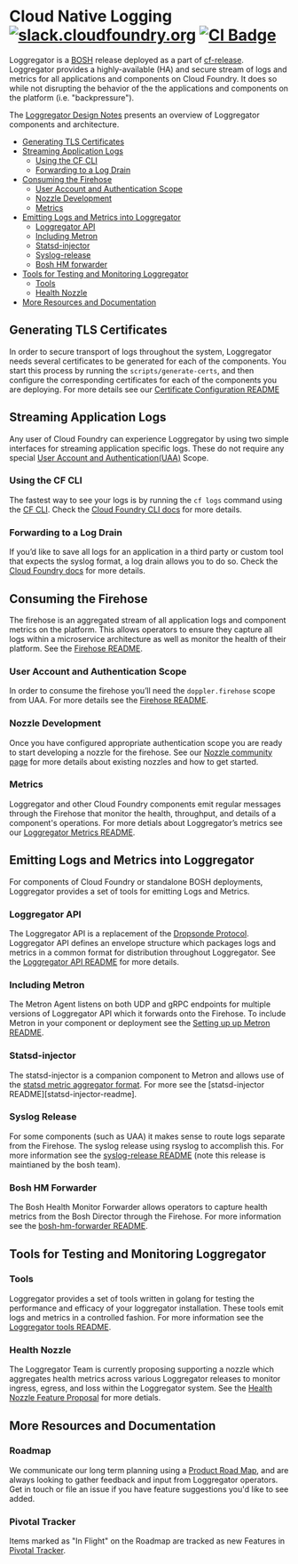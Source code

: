 # Cloud Native Logging [![slack.cloudfoundry.org][slack-badge]][loggregator-slack] [![CI Badge][ci-badge]][ci-pipeline]

Loggregator is a [BOSH][bosh] release deployed as a part of
[cf-release][cf-release]. Loggregator provides
a highly-available (HA) and secure stream of logs and metrics for all
applications and components on Cloud Foundry. It does so while not disrupting
the behavior of the the applications and components on the platform (i.e.
"backpressure").

The [Loggregator Design Notes](docs/loggregator-design.md) presents an
overview of Loggregator components and architecture.

* [Generating TLS Certificates](#generating-tls-certificates)
* [Streaming Application Logs](#streaming-application-logs)
  * [Using the CF CLI](#using-the-cf-cli)
  * [Forwarding to a Log Drain](#forwarding-to-a-log-drain)
* [Consuming the Firehose](#consuming-the-firehose)
  * [User Account and Authentication Scope](#user-account-and-authentication-scope)
  * [Nozzle Development](#nozzle-development)
  * [Metrics](#metrics)
* [Emitting Logs and Metrics into Loggregator](#emitting-logs-and-metrics-into-loggregator)
  * [Loggregator API](#loggregator-api)
  * [Including Metron](#including-metron)
  * [Statsd-injector](#statsd-injector)
  * [Syslog-release](#syslog-release)
  * [Bosh HM forwarder](#bosh-hm-forwarder)
* [Tools for Testing and Monitoring Loggregator](#tools-for-testing-and-monitoring-loggregator)
  * [Tools](#tools)
  * [Health Nozzle](#health-nozzle)
* [More Resources and Documentation](#more-resources-and-documentation)

## Generating TLS Certificates

In order to secure transport of logs throughout the system, Loggregator needs
several certificates to be generated for each of the components. You start
this process by running the `scripts/generate-certs`, and then configure the
corresponding certificates for each of the components you are deploying. For
more details see our [Certificate Configuration README](docs/cert-config.md)

## Streaming Application Logs

Any user of Cloud Foundry can experience Loggregator by using two simple
interfaces for streaming application specific logs. These do not require any
special [User Account and Authentication(UAA)][uaa] Scope.

### Using the CF CLI

The fastest way to see your logs is by running the `cf logs` command using the
[CF CLI][cli]. Check the [Cloud Foundry CLI docs][cli-docs] for more details.

### Forwarding to a Log Drain

If you’d like to save all logs for an application in a third party or custom
tool that expects the syslog format, a log drain allows you to do so. Check
the [Cloud Foundry docs][cf-docs] for more details.

## Consuming the Firehose

The firehose is an aggregated stream of all application logs and component
metrics on the platform. This allows operators to ensure they capture all logs
within a microservice architecture as well as monitor the health of their
platform. See the [Firehose README](docs/firehose.md).

### User Account and Authentication Scope

In order to consume the firehose you’ll need the `doppler.firehose` scope from
UAA. For more details see the [Firehose README](docs/firehose.md).

### Nozzle Development

Once you have configured appropriate authentication scope you are ready to
start developing a nozzle for the firehose. See our [Nozzle community
page](docs/community-nozzles.md) for more details about existing nozzles and
how to get started.

### Metrics

Loggregator and other Cloud Foundry components emit regular messages through
the Firehose that monitor the health, throughput, and details of a component's
operations. For more detials about Loggregator’s metrics see our [Loggregator
Metrics README](docs/metric_descriptions.md).

## Emitting Logs and Metrics into Loggregator

For components of Cloud Foundry or standalone BOSH deployments, Loggregator
provides a set of tools for emitting Logs and Metrics.

### Loggregator API

The Loggregator API is a replacement of the [Dropsonde
Protocol][dropsonde-protocol]. Loggregator API defines an envelope structure
which packages logs and metrics in a common format for distribution throughout
Loggregator. See the [Loggregator API README][api-readme] for more details.

### Including Metron

The Metron Agent listens on both UDP and gRPC endpoints for multiple versions
of Loggregator API which it forwards onto the Firehose. To include Metron in
your component or deployment see the [Setting up up Metron
README](docs/metron.md).

### Statsd-injector

The statsd-injector is a companion component to Metron and allows use of the
[statsd metric aggregator format][statsd-format]. For more see the
[statsd-injector README][statsd-injector-readme].

### Syslog Release

For some components (such as UAA) it makes sense to route logs separate from
the Firehose. The syslog release using rsyslog to accomplish this. For more
information see the [syslog-release README][syslog-release-readme] (note this
release is maintianed by the bosh team).

### Bosh HM Forwarder

The Bosh Health Monitor Forwarder allows operators to capture health metrics
from the Bosh Director through the Firehose. For more information see the
[bosh-hm-forwarder README][bosh-hm-forwarder-readme].

## Tools for Testing and Monitoring Loggregator

### Tools

Loggregator provides a set of tools written in golang for testing the
performance and efficacy of your loggregator installation. These tools emit
logs and metrics in a controlled fashion. For more information see the
[Loggregator tools README](docs/loggregator-tools.md).

### Health Nozzle

The Loggregator Team is currently proposing supporting a nozzle which
aggregates health metrics across various Loggregator releases to monitor
ingress, egress, and loss within the Loggregator system. See the
[Health Nozzle Feature Proposal][health-nozzle-proposal] for more detials.

## More Resources and Documentation

### Roadmap

We communicate our long term planning using a [Product Road Map][road-map],
and are always looking to gather feedback and input from Loggregator
operators. Get in touch or file an issue if you have feature suggestions you'd
like to see added.

### Pivotal Tracker

Items marked as "In Flight" on the Roadmap are tracked as new Features in
[Pivotal Tracker][loggregator-tracker].

[slack-badge]:              https://slack.cloudfoundry.org/badge.svg
[loggregator-slack]:        https://cloudfoundry.slack.com/archives/loggregator
[bosh]:                     https://bosh.io/
[cf-release]:               https://github.com/cloudfoundry/cf-release
[uaa]:                      https://github.com/cloudfoundry/uaa
[cli]:                      https://github.com/cloudfoundry/cli
[cli-docs]:                 https://cli.cloudfoundry.org/en-US/cf/logs.html
[cf-docs]:                  https://docs.cloudfoundry.org/devguide/services/log-management.html
[dropsonde-protocol]:       https://github.com/cloudfoundry/dropsonde-protocol
[api-readme]:               https://github.com/cloudfoundry/loggregator-api/blob/master/README.md
[statsd-format]:            https://codeascraft.com/2011/02/15/measure-anything-measure-everything/
[statsd-inejctor-readme]:   https://github.com/cloudfoundry/statsd-injector/blob/master/README.md
[syslog-release-readme]:    https://github.com/cloudfoundry/syslog-release/blob/master/README.md
[bosh-hm-forwarder-readme]: https://github.com/cloudfoundry/bosh-hm-forwarder/blob/master/README.md
[health-nozzle-proposal]:   https://docs.google.com/document/d/1rqlSDssaNk7B9TUmHhjUsn1-FeUNX8odslc-T_3ixck/edit
[road-map]:                 https://docs.google.com/spreadsheets/d/1bM1bInPQeC2xLayLsFb0aBuD3_HFNfJj9mEJZygnuWo/edit#gid=0
[loggregator-tracker]:      https://www.pivotaltracker.com/n/projects/993188
[ci-badge]:                 https://loggregator.ci.cf-app.com/api/v1/pipelines/loggregator/jobs/run-tests/badge
[ci-pipeline]:              https://loggregator.ci.cf-app.com/
